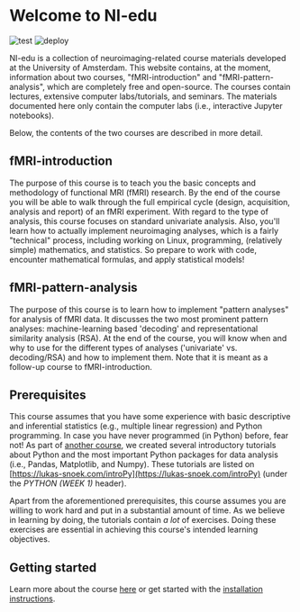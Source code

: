# Welcome to NI-edu

![test](https://github.com/lukassnoek/NI-edu/workflows/CI/badge.svg)
![deploy](https://github.com/lukassnoek/NI-edu/workflows/website/badge.svg)

NI-edu is a collection of neuroimaging-related course materials developed at the University of Amsterdam. This website contains, at the moment, information about two courses, "fMRI-introduction" and "fMRI-pattern-analysis", which are completely free and open-source. The courses contain lectures, extensive computer labs/tutorials, and seminars. The materials documented here only contain the computer labs (i.e., interactive Jupyter notebooks).

Below, the contents of the two courses are described in more detail.

## fMRI-introduction
The purpose of this course is to teach you the basic concepts and methodology of functional MRI (fMRI) research. By the end of the course you will be able to walk through the full empirical cycle (design, acquisition, analysis and report) of an fMRI experiment. With regard to the type of analysis, this course focuses on standard univariate analysis. Also, you'll learn how to actually implement neuroimaging analyses, which is a fairly "technical" process, including working on Linux, programming, (relatively simple) mathematics, and statistics. So prepare to work with code, encounter mathematical formulas, and apply statistical models!

## fMRI-pattern-analysis
The purpose of this course is to learn how to implement "pattern analyses" for analysis of fMRI data. It discusses the two most prominent pattern analyses: machine-learning based 'decoding' and representational similarity analysis (RSA). At the end of the course, you will know when and why to use for the different types of analyses ('univariate' vs. decoding/RSA) and how to implement them. Note that it is meant as a follow-up course to fMRI-introduction.

## Prerequisites
This course assumes that you have some experience with basic descriptive and inferential statistics (e.g., multiple linear regression) and Python programming. In case you have never programmed (in Python) before, fear not! As part of [another course](https://lukas-snoek.com/introPy), we created several introductory tutorials about Python and the most important Python packages for data analysis (i.e., Pandas, Matplotlib, and Numpy). These tutorials are listed on [https://lukas-snoek.com/introPy](https://lukas-snoek.com/introPy) (under the *PYTHON (WEEK 1)* header).

Apart from the aforementioned prerequisites, this course assumes you are willing to work hard and put in a substantial amount of time. As we believe in learning by doing, the tutorials contain *a lot* of exercises. Doing these exercises are essential in achieving this course's intended learning objectives.

## Getting started
Learn more about the course [here](getting_started/about.md) or get started with the [installation instructions](getting_started/installation.md).